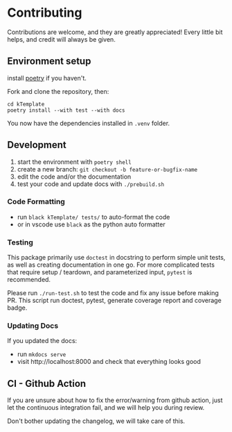 # Contributing

Contributions are welcome, and they are greatly appreciated!
Every little bit helps, and credit will always be given.

## Environment setup

install [poetry](https://python-poetry.org/) if you haven't.

Fork and clone the repository, then:

```shell
cd kTemplate
poetry install --with test --with docs
```

You now have the dependencies installed in `.venv` folder.

## Development

1. start the environment with `poetry shell`
1. create a new branch: `git checkout -b feature-or-bugfix-name`
1. edit the code and/or the documentation
1. test your code and update docs with `./prebuild.sh`

### Code Formatting

- run `black kTemplate/ tests/` to auto-format the code
- or in vscode use `black` as the python auto formatter

### Testing

This package primarily use `doctest` in docstring to perform simple unit tests,
as well as creating documentation in one go.
For more complicated tests that require setup / teardown,
and parameterized input, `pytest` is recommended.

Please run `./run-test.sh` to test the code and fix any issue before making PR.
This script run doctest, pytest, generate coverage report and coverage badge.

### Updating Docs

If you updated the docs:

- run `mkdocs serve`
- visit http://localhost:8000 and check that everything looks good

## CI - Github Action

If you are unsure about how to fix the error/warning from github action,
just let the continuous integration fail,
and we will help you during review.

Don't bother updating the changelog, we will take care of this.
